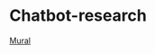 # Chatbot-research

[Mural](https://app.mural.co/t/departmentofveteransaffairs9999/m/departmentofveteransaffairs9999/1637946592345/1144bf2af9f66a8711808b7f477e56ce433e09b9?sender=829e2c18-ad45-4f)
